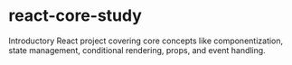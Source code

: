 # react-core-study
Introductory React project covering core concepts like componentization, state management, conditional rendering, props, and event handling.
